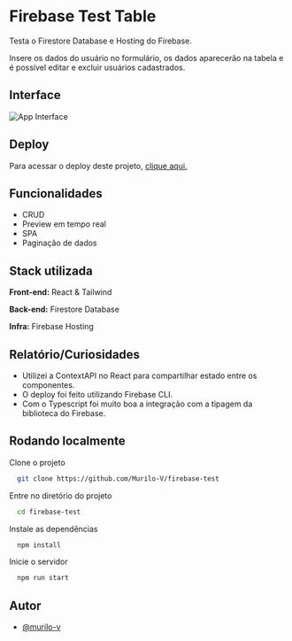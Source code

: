 
# Firebase Test Table

Testa o Firestore Database e Hosting do Firebase.

Insere os dados do usuário no formulário, os dados aparecerão na tabela e é possível editar e excluir usuários cadastrados.

## Interface

![App Interface](https://i.ibb.co/5knthv1/image.png)

## Deploy

Para acessar o deploy deste projeto, [clique aqui.](https://fir-test-6babe.web.app/)

## Funcionalidades

- CRUD
- Preview em tempo real
- SPA
- Paginação de dados

## Stack utilizada

**Front-end:** React & Tailwind

**Back-end:** Firestore Database

**Infra:** Firebase Hosting

## Relatório/Curiosidades

- Utilizei a ContextAPI no React para compartilhar estado entre os componentes.
- O deploy foi feito utilizando Firebase CLI.
- Com o Typescript foi muito boa a integração com a tipagem da biblioteca do Firebase.

## Rodando localmente

Clone o projeto

```bash
  git clone https://github.com/Murilo-V/firebase-test
```

Entre no diretório do projeto

```bash
  cd firebase-test
```

Instale as dependências

```bash
  npm install
```

Inicie o servidor

```bash
  npm run start
```

## Autor

- [@murilo-v](https://www.github.com/murilo-v)
